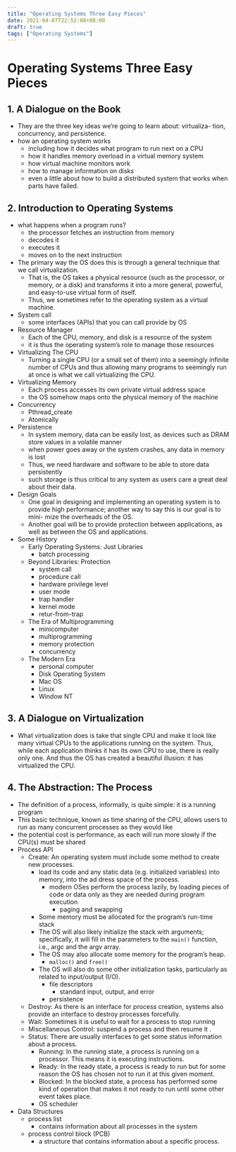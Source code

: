 ```yaml
---
title: "Operating Systems Three Easy Pieces"
date: 2021-04-07T22:52:08+08:00
draft: true
tags: ["Operating Systems"]
---
```


# Operating Systems Three Easy Pieces

## 1. A Dialogue on the Book

- They are the three key ideas we’re going to learn about: virtualiza- tion, concurrency, and persistence.
- how an operating system works
  - including how it decides what program to run next on a CPU
  - how it handles memory overload in a virtual memory system
  - how virtual machine monitors work
  - how to manage information on disks
  - even a little about how to build a distributed system that works when parts have failed.

## 2. Introduction to Operating Systems

- what happens when a program runs?
  - the processor fetches an instruction from memory
  - decodes it
  - executes it
  - moves on to the next instruction
- The primary way the OS does this is through a general technique that we call virtualization.
  - That is, the OS takes a physical resource (such as the processor, or memory, or a disk) and transforms it into a more general, powerful, and easy-to-use virtual form of itself.
  - Thus, we sometimes refer to the operating system as a virtual machine.
- System call
  - some interfaces (APIs) that you can call provide by OS
- Resource Manager
  - Each of the CPU, memory, and disk is a resource of the system
  - it is thus the operating system’s role to manage those resources
- Virtualizing The CPU
  - Turning a single CPU (or a small set of them) into a seemingly infinite number of CPUs and thus allowing many programs to seemingly run at once is what we call virtualizing the CPU.
- Virtualizing Memory
  - Each process accesses its own private virtual address space
  - the OS somehow maps onto the physical memory of the machine
- Concurrency
  - Pthread_create
  - Atomically
- Persistence
  - In system memory, data can be easily lost, as devices such as DRAM store values in a volatile manner
  - when power goes away or the system crashes, any data in memory is lost
  - Thus, we need hardware and software to be able to store data persistently
  - such storage is thus critical to any system as users care a great deal about their data.
- Design Goals
  - One goal in designing and implementing an operating system is to provide high performance; another way to say this is our goal is to mini- mize the overheads of the OS.
  - Another goal will be to provide protection between applications, as well as between the OS and applications.
- Some History
  - Early Operating Systems: Just Libraries
    - batch processing
  - Beyond Libraries: Protection
    - system call
    - procedure call
    - hardware privilege level
    - user mode
    - trap handler
    - kernel mode
    - retur-from-trap
  - The Era of Multiprogramming
    - minicomputer
    - multiprogramming
    - memory protection
    - concurrency
  - The Modern Era
    - personal computer
    - Disk Operating System
    - Mac OS
    - Linux
    - Window NT

## 3. A Dialogue on Virtualization

- What virtualization does is take that single CPU and make it look like many virtual CPUs to the applications running on the system. Thus, while each application thinks it has its own CPU to use, there is really only one. And thus the OS has created a beautiful illusion: it has virtualized the CPU.

## 4. The Abstraction: The Process

- The definition of a process, informally, is quite simple: it is a running program
- This basic technique, known as time sharing of the CPU, allows users to run as many concurrent processes as they would like
- the potential cost is performance, as each will run more slowly if the CPU(s) must be shared
- Process API
  - Create: An operating system must include some method to create new processes.
    - load its code and any static data (e.g. initialized variables) into memory, into the ad dress space of the process.
      - modern OSes perform the process lazily, by loading pieces of code or data only as they are needed during program execution
        - paging and swapping
    - Some memory must be allocated for the program’s run-time stack
    - The OS will also likely initialize the stack with arguments; specifically, it will fill in the parameters to the `main()` function, i.e., argc and the argv array.
    - The OS may also allocate some memory for the program’s heap.
      - `malloc()` and `free()`
    - The OS will also do some other initialization tasks, particularly as related to input/output (I/O).
      - file descriptors
        - standard input, output, and error
      - persistence
  - Destroy: As there is an interface for process creation, systems also provide an interface to destroy processes forcefully.
  - Wait: Sometimes it is useful to wait for a process to stop running
  - Miscellaneous Control: suspend a process and then resume it .
  - Status: There are usually interfaces to get some status information about a process.
    - Running: In the running state, a process is running on a processor. This means it is executing instructions.
    - Ready: In the ready state, a process is ready to run but for some reason the OS has chosen not to run it at this given moment.
    - Blocked: In the blocked state, a process has performed some kind of operation that makes it not ready to run until some other event takes place.
    - OS scheduler
- Data Structures
  - process list
    - contains information about all processes in the system
  - process control block (PCB)
    - a structure that contains information about a specific process.
